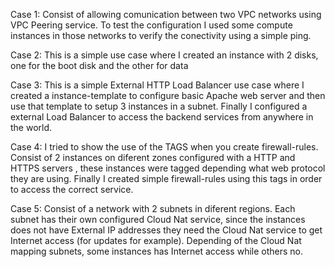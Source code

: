 
Case 1: Consist of allowing comunication between two VPC networks using VPC Peering service. To test the configuration I used some compute instances in those networks to verify the conectivity using a simple ping.

Case 2: This is a simple use case where I created an instance with 2 disks, one for the boot disk and the other for data 

Case 3: This is a simple External HTTP Load Balancer use case where I created a instance-template to configure basic Apache web server and then use that template to setup 3 instances in a subnet. Finally I configured a external Load Balancer to access the backend services from anywhere in the world.

Case 4: I tried to show the use of the TAGS when you create firewall-rules.  Consist of 2 instances on diferent zones configured with a HTTP and HTTPS servers , these instances were tagged depending what web protocol they are using. Finally I created simple firewall-rules using this tags in order to access the correct service.

Case 5: Consist of a network with 2 subnets in diferent regions. Each subnet has their own configured Cloud Nat service, since the instances does not have External IP addresses they need the Cloud Nat service to get Internet access (for updates for example). Depending of the Cloud Nat mapping subnets, some instances has Internet access while others no.
